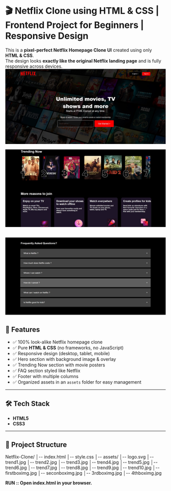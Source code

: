 # 🎬 Netflix Clone using HTML & CSS | Frontend Project for Beginners | Responsive Design

This is a **pixel-perfect Netflix Homepage Clone UI** created using only **HTML & CSS**.  
The design looks **exactly like the original Netflix landing page** and is fully responsive across devices.  
![image alt](https://github.com/Abhinavgavade0007/Netflix-Clone-using-HTML-CSS-Frontend-Project-for-Beginners-Responsive-Design/blob/8f039226085e52cda3c2332e3b775b42ebd0848b/netflixhomepage.jpg)

![image alt](https://github.com/Abhinavgavade0007/Netflix-Clone-using-HTML-CSS-Frontend-Project-for-Beginners-Responsive-Design/blob/74a39955a85f0b5983159dd92ed6812b52ed9fd1/netflixhomepage2.jpg)

![image alt](https://github.com/Abhinavgavade0007/Netflix-Clone-using-HTML-CSS-Frontend-Project-for-Beginners-Responsive-Design/blob/1e89388ba2bbaef32ee3a8f601a746621632bc32/netflixhomepage3.jpg)
---

## 📌 Features
- ✅ 100% look-alike Netflix homepage clone  
- ✅ Pure **HTML & CSS** (no frameworks, no JavaScript)  
- ✅ Responsive design (desktop, tablet, mobile)  
- ✅ Hero section with background image & overlay  
- ✅ Trending Now section with movie posters  
- ✅ FAQ section styled like Netflix  
- ✅ Footer with multiple columns  
- ✅ Organized assets in an `assets` folder for easy management  

---

## 🛠️ Tech Stack
- **HTML5**
- **CSS3**

---

## 📂 Project Structure
Netflix-Clone/
│-- index.html
│-- style.css
│-- assets/
│-- logo.svg
│-- trend1.jpg
│-- trend2.jpg
│-- trend3.jpg
│-- trend4.jpg
│-- trend5.jpg
│-- trend6.jpg
│-- trend7.jpg
│-- trend8.jpg
│-- trend9.jpg
│-- trend10.jpg
│-- firstboximg.jpg
│-- seconboximg.jpg
│-- 3rdboximg.jpg
│-- 4thboximg.jpg

**RUN :: Open index.html in your browser.**

